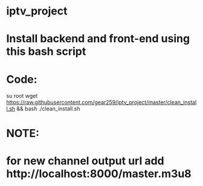 # iptv_project

# Install backend and front-end using this bash script

# Code:
su root
wget https://raw.githubusercontent.com/gear259/iptv_project/master/clean_install.sh && bash ./clean_install.sh


# NOTE:
# for new channel output url add http://localhost:8000/master.m3u8
